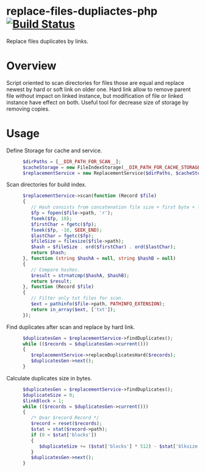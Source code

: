 # replace-files-dupliactes-php [![Build Status](https://travis-ci.org/andrew-svirin/replace-files-duplicates-php.svg?branch=master)](https://travis-ci.org/andrew-svirin/replace-files-duplicates-php)
Replace files duplicates by links.

# Overview
Script oriented to scan directories for files those are equal and replace newest by hard or soft link on older one.
Hard link allow to remove parent file without impact on linked instance, but modification of file or linked instance have effect on both.
Useful tool for decrease size of storage by removing copies.

# Usage
Define Storage for cache and service.
```php
      $dirPaths = [__DIR_PATH_FOR_SCAN__];
      $cacheStorage = new FileIndexStorage(__DIR_PATH_FOR_CACHE_STORAGE__);
      $replacementService = new ReplacementService($dirPaths, $cacheStorage);
```
Scan directories for build index.
```php
      $replacementService->scan(function (Record $file)
      {
         // Hash consists from concatenation file size + first byte + last byte.
         $fp = fopen($file->path, 'r');
         fseek($fp, 10);
         $firstChar = fgetc($fp);
         fseek($fp, -10, SEEK_END);
         $lastChar = fgetc($fp);
         $fileSize = filesize($file->path);
         $hash = $fileSize . ord($firstChar) . ord($lastChar);
         return $hash;
      }, function (string $hashA = null, string $hashB = null)
      {
         // Compare hashes.
         $result = strnatcmp($hashA, $hashB);
         return $result;
      }, function (Record $file)
      {
         // Filter only txt files for scan.
         $ext = pathinfo($file->path, PATHINFO_EXTENSION);
         return in_array($ext, ['txt']);
      });
```
Find duplicates after scan and replace by hard link.
```php
      $duplicatesGen = $replacementService->findDuplicates();
      while (($records = $duplicatesGen->current()))
      {
         $replacementService->replaceDuplicatesHard($records);
         $duplicatesGen->next();
      }
```
Calculate duplicates size in bytes.
```php
      $duplicatesGen = $replacementService->findDuplicates();
      $duplicateSize = 0;
      $linkBlock = 1;
      while (($records = $duplicatesGen->current()))
      {
         /* @var $record Record */
         $record = reset($records);
         $stat = stat($record->path);
         if (0 < $stat['blocks'])
         {
            $duplicateSize += ($stat['blocks'] * 512) - $stat['blksize'];
         }
         $duplicatesGen->next();
      }
```
